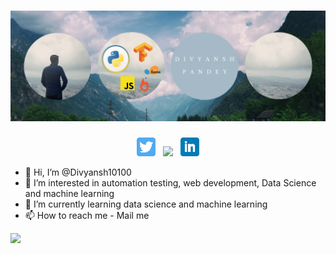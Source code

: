 # [![header](https://raw.githubusercontent.com/Divyansh10100/Divyansh10100/main/icon/header.png)](https://divyansh10100.github.io/pw/)


<p align='center'>
<a href="https://twitter.com/D_ivy_ansh"><img height="30" src="https://github.com/Divyansh10100/Divyansh10100/blob/main/icon/twitter.png?raw=true"></a>&nbsp;&nbsp;
<a href="https://instagram.com/"><img height="30" src="https://github.com/Divyansh10100/Divyansh10100/blob/main/icon/instagram.jpg?raw=true"></a>&nbsp;&nbsp;
<a href="https://www.linkedin.com/in/divyansh-pandey-430214204/"><img height="30" src="https://github.com/Divyansh10100/Divyansh10100/blob/main/icon/linkedin.png?raw=true"></a>
</p>


- 👋 Hi, I’m @Divyansh10100
- 👀 I’m interested in automation testing, web development, Data Science and machine learning
- 🌱 I’m currently learning data science and machine learning
- 📫 How to reach me - Mail me





<img height="180em" src="https://github-readme-stats.vercel.app/api?username=Divyansh10100&show_icons=true&hide_border=true&&count_private=true&include_all_commits=true" />



<!---
Divyansh10100/Divyansh10100 is a ✨ special ✨ repository because its `README.md` (this file) appears on your GitHub profile.
You can click the Preview link to take a look at your changes.
--->
